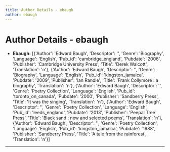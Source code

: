 ```yaml
---
title: Author Details - ebaugh
author: ebaugh
---
```


# Author Details - ebaugh

<ul>
    <li><strong>Ebaugh:</strong> [{'Author': 'Edward Baugh', 'Descriptor': '', 'Genre': 'Biography', 'Language': 'English', 'Pub_id': 'cambridge_england', 'Pubdate': '2006', 'Publisher': 'Cambridge University Press', 'Title': 'Derek Walcott', 'Translation': 'n'}, {'Author': 'Edward Baugh', 'Descriptor': '', 'Genre': 'Biography', 'Language': 'English', 'Pub_id': 'kingston_jamaica', 'Pubdate': '2009', 'Publisher': 'Ian Randle', 'Title': 'Frank Collymore : a biography', 'Translation': 'n'}, {'Author': 'Edward Baugh', 'Descriptor': '', 'Genre': 'Poetry Collection', 'Language': 'English', 'Pub_id': 'toronto_on_canada', 'Pubdate': '2000', 'Publisher': 'Sandberry Press', 'Title': 'It was the singing', 'Translation': 'n'}, {'Author': 'Edward Baugh', 'Descriptor': '', 'Genre': 'Poetry Collection', 'Language': 'English', 'Pub_id': 'leeds_england', 'Pubdate': '2013', 'Publisher': 'Peepal Tree Press', 'Title': 'Black sand : new and selected poems', 'Translation': 'n'}, {'Author': 'Edward Baugh', 'Descriptor': '', 'Genre': 'Poetry Collection', 'Language': 'English', 'Pub_id': 'kingston_jamaica', 'Pubdate': '1988', 'Publisher': 'Sandberry Press', 'Title': 'A tale from the rainforest', 'Translation': 'n'}]</li>
</ul>
<hr>